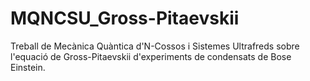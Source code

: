 # MQNCSU_Gross-Pitaevskii
Treball de Mecànica Quàntica d'N-Cossos i Sistemes Ultrafreds sobre l'equació de Gross-Pitaevskii d'experiments de condensats de Bose Einstein.
